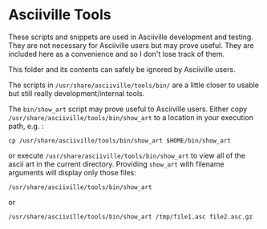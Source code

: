 # Asciiville Tools

These scripts and snippets are used in Asciiville development and testing.
They are not necessary for Asciiville users but may prove useful.
They are included here as a convenience and so I don't lose track of them.

This folder and its contents can safely be ignored by Asciiville users.

The scripts in `/usr/share/asciiville/tools/bin/` are a little closer
to usable but still really development/internal tools.

The `bin/show_art` script may prove useful to Asciiville users.
Either copy `/usr/share/asciiville/tools/bin/show_art` to a location
in your execution path, e.g. :

`cp /usr/share/asciiville/tools/bin/show_art $HOME/bin/show_art`

or execute `/usr/share/asciiville/tools/bin/show_art` to view all of the
ascii art in the current directory. Providing `show_art` with filename
arguments will display only those files:

```console
/usr/share/asciiville/tools/bin/show_art
```

or

```console
/usr/share/asciiville/tools/bin/show_art /tmp/file1.asc file2.asc.gz
```
